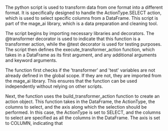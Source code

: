 The python script is used to transform data from one format into a different format. It is specifically designed to handle the ActionType.SELECT action, which is used to select specific columns from a DataFrame. This script is part of the mage_ai library, which is a data preparation and cleaning tool.

The script begins by importing necessary libraries and decorators. The @transformer decorator is used to indicate that this function is a transformer action, while the @test decorator is used for testing purposes. The script then defines the execute_transformer_action function, which takes in a DataFrame as its first argument, and any additional arguments and keyword arguments.

The function first checks if the 'transformer' and 'test' variables are not already defined in the global scope. If they are not, they are imported from the mage_ai library. This ensures that the function can be used independently without relying on other scripts.

Next, the function uses the build_transformer_action function to create an action object. This function takes in the DataFrame, the ActionType, the columns to select, and the axis along which the selection should be performed. In this case, the ActionType is set to SELECT, and the columns to select are specified as all the columns in the DataFrame. The axis is set to COLUMN, indicating that
